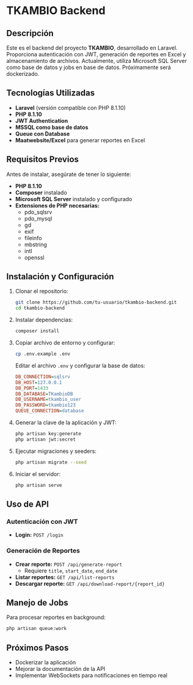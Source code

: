 # TKAMBIO Backend

## Descripción
Este es el backend del proyecto **TKAMBIO**, desarrollado en Laravel. Proporciona autenticación con JWT, generación de reportes en Excel y almacenamiento de archivos. Actualmente, utiliza Microsoft SQL Server como base de datos y jobs en base de datos. Próximamente será dockerizado.

## Tecnologías Utilizadas
- **Laravel** (versión compatible con PHP 8.1.10)
- **PHP 8.1.10**
- **JWT Authentication**
- **MSSQL como base de datos**
- **Queue con Database**
- **Maatwebsite/Excel** para generar reportes en Excel

## Requisitos Previos
Antes de instalar, asegúrate de tener lo siguiente:

- **PHP 8.1.10**
- **Composer** instalado
- **Microsoft SQL Server** instalado y configurado
- **Extensiones de PHP necesarias:**
  - pdo_sqlsrv
  - pdo_mysql
  - gd
  - exif
  - fileinfo
  - mbstring
  - intl
  - openssl

## Instalación y Configuración
1. Clonar el repositorio:
   ```sh
   git clone https://github.com/tu-usuario/tkambio-backend.git
   cd tkambio-backend
   ```

2. Instalar dependencias:
   ```sh
   composer install
   ```

3. Copiar archivo de entorno y configurar:
   ```sh
   cp .env.example .env
   ```
   Editar el archivo `.env` y configurar la base de datos:
   ```ini
   DB_CONNECTION=sqlsrv
   DB_HOST=127.0.0.1
   DB_PORT=1433
   DB_DATABASE=TKambioDB
   DB_USERNAME=tkambio_user
   DB_PASSWORD=tkambio123
   QUEUE_CONNECTION=database
   ```

4. Generar la clave de la aplicación y JWT:
   ```sh
   php artisan key:generate
   php artisan jwt:secret
   ```

5. Ejecutar migraciones y seeders:
   ```sh
   php artisan migrate --seed
   ```

6. Iniciar el servidor:
   ```sh
   php artisan serve
   ```

## Uso de API

### Autenticación con JWT
- **Login:** `POST /login`

### Generación de Reportes
- **Crear reporte:** `POST /api/generate-report`
  - Requiere `title`, `start_date`, `end_date`
- **Listar reportes:** `GET /api/list-reports`
- **Descargar reporte:** `GET /api/download-report/{report_id}`

## Manejo de Jobs
Para procesar reportes en background:
```sh
php artisan queue:work
```

## Próximos Pasos
- Dockerizar la aplicación
- Mejorar la documentación de la API
- Implementar WebSockets para notificaciones en tiempo real

